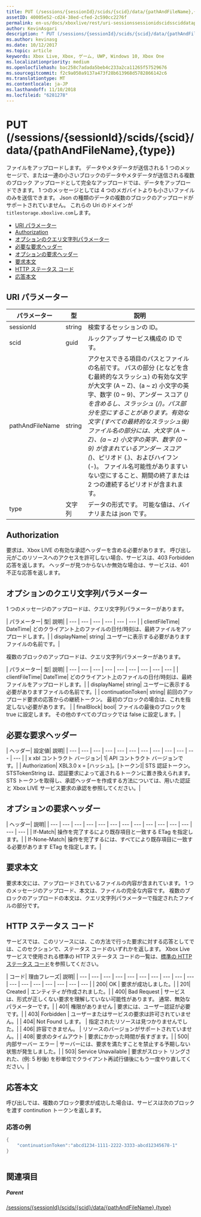 ```yaml
---
title: PUT (/sessions/{sessionId}/scids/{scid}/data/{pathAndFileName},{type})
assetID: 40005e52-cd24-38ed-cfed-2c590cc2276f
permalink: en-us/docs/xboxlive/rest/uri-sessionssessionidscidssciddatapathandfilenametype-put.html
author: KevinAsgari
description: " PUT (/sessions/{sessionId}/scids/{scid}/data/{pathAndFileName},{type})"
ms.author: kevinasg
ms.date: 10/12/2017
ms.topic: article
keywords: Xbox Live, Xbox, ゲーム, UWP, Windows 10, Xbox One
ms.localizationpriority: medium
ms.openlocfilehash: bac258c7adada5beb4c233a2ca11265f57529676
ms.sourcegitcommit: f2c9a050a9137a473f28b613968d5782866142c6
ms.translationtype: MT
ms.contentlocale: ja-JP
ms.lasthandoff: 11/10/2018
ms.locfileid: "6281278"
---
```

# <a name="put-sessionssessionidscidssciddatapathandfilenametype"></a>PUT (/sessions/{sessionId}/scids/{scid}/data/{pathAndFileName},{type})
ファイルをアップロードします。 データやメタデータが送信される 1 つのメッセージで、または一連の小さいブロックのデータやメタデータが送信される複数のブロック アップロードとして完全なアップロードでは、データをアップロードできます。 1 つのメッセージとしては 4 つのメガバイトよりも小さいファイルのみを送信できます。 Json の種類のデータの複数のブロックのアップロードがサポートされていません。 これらの Uri のドメインが`titlestorage.xboxlive.com`します。
 
  * [URI パラメーター](#ID4EX)
  * [Authorization](#ID4EEB)
  * [オプションのクエリ文字列パラメーター](#ID4ERB)
  * [必要な要求ヘッダー](#ID4ENE)
  * [オプションの要求ヘッダー](#ID4EWF)
  * [要求本文](#ID4EZG)
  * [HTTP ステータス コード](#ID4EEH)
  * [応答本文](#ID4EXEAC)
 
<a id="ID4EX"></a>

 
## <a name="uri-parameters"></a>URI パラメーター 
 
| パラメーター| 型| 説明| 
| --- | --- | --- | 
| sessionId| string| 検索するセッションの ID。| 
| scid| guid| ルックアップ サービス構成の ID です。| 
| pathAndFileName| string| アクセスできる項目のパスとファイルの名前です。 パスの部分 (となどを含む最終的なスラッシュ) の有効な文字が大文字 (A ~ Z)、(a ~ z) 小文字の英字、数字 (0 ~ 9)、アンダー スコア (_) を含めるし、スラッシュ (/)。パス部分を空にすることがあります。有効な文字 (すべての最終的なスラッシュ後) ファイル名の部分には、大文字 (A ~ Z)、(a ~ z) 小文字の英字、数字 (0 ~ 9) が含まれているアンダー スコア (_)、ピリオド (.)、およびハイフン (-)。 ファイル名可能性がありますいない空にすること、期間の終了または 2 つの連続するピリオドが含まれます。| 
| type| 文字列| データの形式です。 可能な値は、バイナリまたは json です。| 
  
<a id="ID4EEB"></a>

 
## <a name="authorization"></a>Authorization 
 
要求は、Xbox LIVE の有効な承認ヘッダーを含める必要があります。 呼び出し元がこのリソースへのアクセスを許可しない場合、サービスは、403 Forbidden 応答を返します。 ヘッダーが見つからないか無効な場合は、サービスは、401 不正な応答を返します。 
  
<a id="ID4ERB"></a>

 
## <a name="optional-query-string-parameters"></a>オプションのクエリ文字列パラメーター 
 
1 つのメッセージのアップロードは、クエリ文字列パラメーターがあります。
 
| パラメーター| 型| 説明| 
| --- | --- | --- | --- | --- | --- | 
| clientFileTime| DateTime| どのクライアント上のファイルの日付/時刻は、最終ファイルをアップロードします。| 
| displayName| string| ユーザーに表示する必要がありますファイルの名前です。| 
 
複数のブロックのアップロードは、クエリ文字列パラメーターがあります。
 
| パラメーター| 型| 説明| 
| --- | --- | --- | --- | --- | --- | --- | --- | --- | 
| clientFileTime| DateTime| どのクライアント上のファイルの日付/時刻は、最終ファイルをアップロードします。| 
| displayName| string| ユーザーに表示する必要がありますファイルの名前です。| 
| continuationToken| string| 前回のアップロード要求の応答からの継続トークン。 最初のブロックの場合は、これを指定しない必要があります。 | 
| finalBlock| bool| ファイルの最後のブロックを true に設定します。 その他のすべてのブロックでは false に設定します。| 
  
<a id="ID4ENE"></a>

 
## <a name="required-request-headers"></a>必要な要求ヘッダー
 
| ヘッダー| 設定値| 説明| 
| --- | --- | --- | --- | --- | --- | --- | --- | --- | --- | --- | --- | 
| x xbl コントラクト バージョン| 1| API コントラクト バージョンです。| 
| Authorization| XBL3.0 x = [ハッシュ]。[トークン]| STS 認証トークン。 STSTokenString は、認証要求によって返されるトークンに置き換えられます。 STS トークンを取得し、承認ヘッダーを作成する方法については、用いた認証と Xbox LIVE サービス要求の承認を参照してください。| 
  
<a id="ID4EWF"></a>

 
## <a name="optional-request-headers"></a>オプションの要求ヘッダー
 
| ヘッダー| 説明| 
| --- | --- | --- | --- | --- | --- | --- | --- | --- | --- | --- | --- | --- | --- | 
| If-Match| 操作を完了するにより既存項目と一致する ETag を指定します。| 
| If-None-Match| 操作を完了するには、すべてにより既存項目に一致する必要があります ETag を指定します。| 
  
<a id="ID4EZG"></a>

 
## <a name="request-body"></a>要求本文 
 
要求本文には、アップロードされているファイルの内容が含まれています。 1 つのメッセージのアップロード、本文は、ファイルの完全な内容です。 複数のブロックのアップロードの本文は、クエリ文字列パラメーターで指定されたファイルの部分です。 
  
<a id="ID4EEH"></a>

 
## <a name="http-status-codes"></a>HTTP ステータス コード 
 
サービスでは、このリソースには、この方法で行った要求に対する応答としてでは、このセクションで、ステータス コードのいずれかを返します。 Xbox Live サービスで使用される標準の HTTP ステータス コードの一覧は、[標準の HTTP ステータス コード](../../additional/httpstatuscodes.md)を参照してください。
 
| コード| 理由フレーズ| 説明| 
| --- | --- | --- | --- | --- | --- | --- | --- | --- | --- | --- | --- | --- | --- | --- | --- | --- | 
| 200| OK | 要求が成功しました。| 
| 201| Created | エンティティが作成されました。| 
| 400| Bad Request | サービスは、形式が正しくない要求を理解していない可能性があります。 通常、無効なパラメーターです。| 
| 401| 権限がありません | 要求には、ユーザー認証が必要です。| 
| 403| Forbidden | ユーザーまたはサービスの要求は許可されていません。| 
| 404| Not Found します。 | 指定されたリソースは見つかりませんでした。| 
| 406| 許容できません。 | リソースのバージョンがサポートされていません。| 
| 408| 要求のタイムアウト | 要求にかかった時間が長すぎます。| 
| 500| 内部サーバー エラー | サーバーには、要求を満たすことを禁止する予期しない状態が発生しました。| 
| 503| Service Unavailable | 要求がスロット リングされた、(例: 5 秒後) を秒単位でクライアント再試行値後にもう一度やり直してください。| 
  
<a id="ID4EXEAC"></a>

 
## <a name="response-body"></a>応答本文 
 
呼び出しでは、複数のブロック要求が成功した場合は、サービスは次のブロックを渡す continution トークンを返します。
 
<a id="ID4EDFAC"></a>

 
### <a name="sample-response"></a>応答の例
 

```cpp
{
    "continuationToken":"abcd1234-1111-2222-3333-abcd12345678-1"
}
         
```

   
<a id="ID4EPFAC"></a>

 
## <a name="see-also"></a>関連項目
 
<a id="ID4ERFAC"></a>

 
##### <a name="parent"></a>Parent  

[/sessions/{sessionId}/scids/{scid}/data/{pathAndFileName},{type}](uri-sessionssessionidscidssciddatapathandfilenametype.md)

   